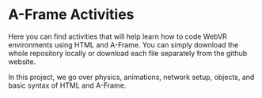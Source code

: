 # A-Frame Activities
Here you can find activities that will help learn how to code WebVR environments using HTML and A-Frame.
You can simply download the whole repository locally or download each file separately from the github website.

In this project, we go over physics, animations, network setup, objects, and basic syntax of HTML and A-Frame.